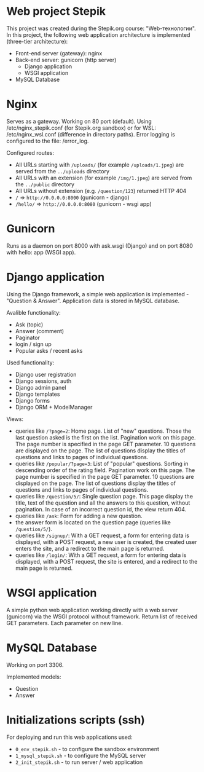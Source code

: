# Web project Stepik

This project was created during the Stepik.org course: "Web-технологии". In this project, the following web application architecture is implemented (three-tier architecture):

* Front-end server (gateway): nginx
* Back-end server: gunicorn (http server)
  * Django application
  * WSGI application
* MySQL Database
  
# Nginx

Serves as a gateway. Working on 80 port (default). Using /etc/nginx_stepik.conf (for Stepik.org sandbox) or for WSL: /etc/nginx_wsl.conf (difference in directory paths). Error logging is configured to the file: /error_log.

Configured routes:
* All URLs starting with `/uploads/` (for example `/uploads/1.jpeg`) are served from the `../uploads` directory
* All URLs with an extension (for example `/img/1.jpeg`) are served from the `../public` directory
* All URLs without extension (e.g. `/question/123`) returned HTTP 404
* `/` => `http://0.0.0.0:8000` (gunicorn - django)
* `/hello/` => `http://0.0.0.0:8080` (gunicorn - wsgi app)

# Gunicorn

Runs as a daemon on port 8000 with ask.wsgi (Django) and on port 8080 with hello: app (WSGI app).

# Django application

Using the Django framework, a simple web application is implemented - "Question & Answer". Application data is stored in MySQL database.

Avalible functionality:
* Ask (topic)
* Answer (comment)
* Paginator
* login / sign up
* Popular asks / recent asks

Used functionality:
* Django user registration
* Django sessions, auth
* Django admin panel
* Django templates
* Django forms
* Django ORM + ModelManager

Views:
* queries like `/?page=2`:
Home page. List of "new" questions. Those the last question asked is the first on the list. Pagination work on this page. The page number is specified in the page GET parameter. 10 questions are displayed on the page. The list of questions display the titles of questions and links to pages of individual questions.
* queries like `/popular/?page=3`:
List of "popular" questions. Sorting in descending order of the rating field. Pagination work on this page. The page number is specified in the page GET parameter. 10 questions are displayed on the page. The list of questions display the titles of questions and links to pages of individual questions.
* queries like `/question/5/`:
Single question page. This page display the title, text of the question and all the answers to this question, without pagination. In case of an incorrect question id, the view return 404.
* queries like `/ask`:
Form for adding a new question.
* the answer form is located on the question page (queries like `/question/5/`). 
* queries like `/signup/`:
With a GET request, a form for entering data is displayed, with a POST request, a new user is created, the created user enters the site, and a redirect to the main page is returned.
* queries like `/login/`:
With a GET request, a form for entering data is displayed, with a POST request, the site is entered, and a redirect to the main page is returned.

# WSGI application

A simple python web application working directly with a web server (gunicorn) via the WSGI protocol without framework. Return list of received GET parameters. Each parameter on new line. 

# MySQL Database

Working on port 3306. 

Implemented models:
* Question
* Answer

# Initializations scripts (ssh)

For deploying and run this web applications used:
* `0_env_stepik.sh` - to configure the sandbox environment
* `1_mysql_stepik.sh` - to configure the MySQL server
* `2_init_stepik.sh` - to run server / web application
